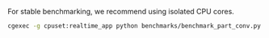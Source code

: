For stable benchmarking, we recommend using isolated CPU cores.

```bash
cgexec -g cpuset:realtime_app python benchmarks/benchmark_part_conv.py
```

